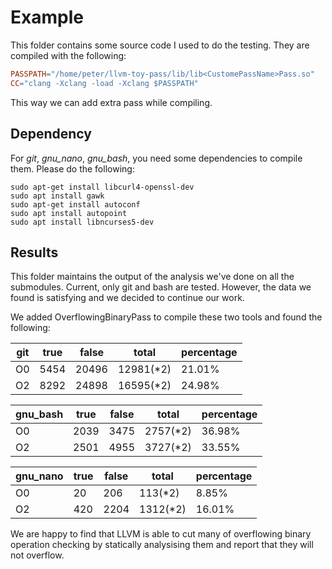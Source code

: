 # Example

This folder contains some source code I used to do the testing.
They are compiled with the following:

```makefile
PASSPATH="/home/peter/llvm-toy-pass/lib/lib<CustomePassName>Pass.so"
CC="clang -Xclang -load -Xclang $PASSPATH"
```

This way we can add extra pass while compiling.

## Dependency

For _git_, _gnu\_nano_, _gnu\_bash_, you need some dependencies to compile them.
Please do the following:

```shell
sudo apt-get install libcurl4-openssl-dev 
sudo apt install gawk
sudo apt-get install autoconf 
sudo apt install autopoint
sudo apt install libncurses5-dev 
```

## Results

This folder maintains the output of the analysis we've done on all the submodules. 
Current, only git and bash are tested.
However, the data we found is satisfying and we decided to continue our work.

We added OverflowingBinaryPass to compile these two tools and found the following:

|   git   |  true  |  false  |    total    | percentage |
| ------- | ------ | ------- | ----------- | ---------- |
|   O0    |  5454  |  20496  |  12981(*2)  |   21.01%   |
|   O2    |  8292  |  24898  |  16595(*2)  |   24.98%   |

|  gnu_bash   |  true  |  false  |    total    | percentage |
| ----------- | ------ | ------- | ----------- | ---------- |
|     O0      |  2039  |   3475  |   2757(*2)  |   36.98%   |
|     O2      |  2501  |   4955  |   3727(*2)  |   33.55%   |

|  gnu_nano   |  true  |  false  |    total    | percentage |
| ----------- | ------ | ------- | ----------- | ---------- |
|     O0      |    20  |    206  |    113(*2)  |    8.85%   |
|     O2      |   420  |   2204  |   1312(*2)  |   16.01%   |

We are happy to find that LLVM is able to cut many of overflowing binary operation checking by statically analysising them and report that they will not overflow.